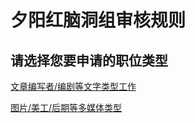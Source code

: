 # 夕阳红脑洞组审核规则
## 请选择您要申请的职位类型
[文章编写者/编剧等文字类型工作](https://github.com/Wcraft233/storyrules/blob/master/%E5%A4%95%E9%98%B3%E7%BA%A2%E8%84%91%E6%B4%9E%E7%BB%84%E6%96%87%E7%AB%A0%E5%AE%A1%E6%A0%B8%E8%A7%84%E5%88%99.md)

[图片/美工/后期等多媒体类型](https://github.com/Wcraft233/storyrules/blob/master/%E5%A4%95%E9%98%B3%E7%BA%A2%E8%84%91%E6%B4%9E%E7%BB%84%E7%BE%8E%E5%B7%A5%E5%AE%A1%E6%A0%B8%E8%A7%84%E5%88%99.md)
